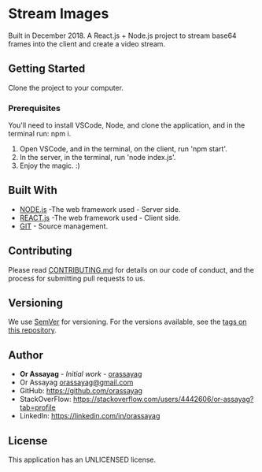 # Stream Images

Built in December 2018. A React.js + Node.js project to stream base64 frames into the client and create a video stream.

## Getting Started

Clone the project to your computer.

### Prerequisites

You'll need to install VSCode, Node, and clone the application, and in the terminal run: npm i.
1. Open VSCode, and in the terminal, on the client, run 'npm start'.
2. In the server, in the terminal, run 'node index.js'.
3. Enjoy the magic. :)

## Built With

* [NODE.js](https://nodejs.org/en) -The web framework used - Server side.
* [REACT.js](https://reactjs.org) -The web framework used - Client side.
* [GIT](https://git-scm.com) - Source management.

## Contributing

Please read [CONTRIBUTING.md](https://gist.github.com/PurpleBooth/b24679402957c63ec426) for details on our code of conduct, and the process for submitting pull requests to us.

## Versioning

We use [SemVer](http://semver.org) for versioning. For the versions available, see the [tags on this repository](https://github.com/your/project/tags).

## Author

* **Or Assayag** - *Initial work* - [orassayag](https://github.com/orassayag)
* Or Assayag <orassayag@gmail.com>
* GitHub: https://github.com/orassayag
* StackOverFlow: https://stackoverflow.com/users/4442606/or-assayag?tab=profile
* LinkedIn: https://linkedin.com/in/orassayag

## License

This application has an UNLICENSED license.
